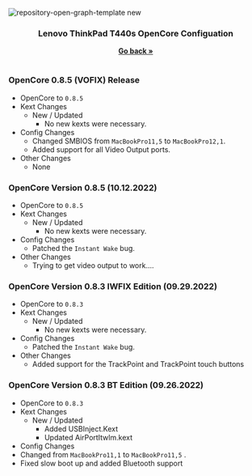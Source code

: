 ![repository-open-graph-template new](https://user-images.githubusercontent.com/72415505/193119176-317c93a2-17ad-49b2-bc41-8039ca08a723.png)


<h3 align="center">Lenovo ThinkPad T440s OpenCore Configuation</h3>
<p align="center">
    <a href="https://github.com/MultimediaLucario/Lenovo-ThinkPad-T440S"><strong>Go back »</strong></a>
    <br />
  </p>
</p>

#

### OpenCore 0.8.5 (VOFIX) Release

- OpenCore to ```0.8.5```
- Kext Changes
  - New / Updated
    - No new kexts were necessary.
- Config Changes
    - Changed SMBIOS from ```MacBookPro11,5``` to ```MacBookPro12,1```.
    - Added support for all Video Output ports.
- Other Changes
  - None

### OpenCore Version 0.8.5 (10.12.2022)

- OpenCore to ```0.8.5```
- Kext Changes
  - New / Updated
    - No new kexts were necessary.
- Config Changes
    - Patched the ```Instant Wake``` bug.
- Other Changes
  - Trying to get video output to work....

### OpenCore Version 0.8.3 IWFIX Edition (09.29.2022)

- OpenCore to ```0.8.3```
- Kext Changes
  - New / Updated
    - No new kexts were necessary.
- Config Changes
    - Patched the ```Instant Wake``` bug.
- Other Changes
  - Added support for the TrackPoint and TrackPoint touch buttons 

### OpenCore Version 0.8.3 BT Edition (09.26.2022)
- OpenCore to ```0.8.3```
- Kext Changes
  - New / Updated
    - Added USBInject.Kext
    - Updated AirPortItwlm.kext
- Config Changes
 - Changed from ```MacBookPro11,1``` to ```MacBookPro11,5``` . 
 - Fixed slow boot up and added Bluetooth support

